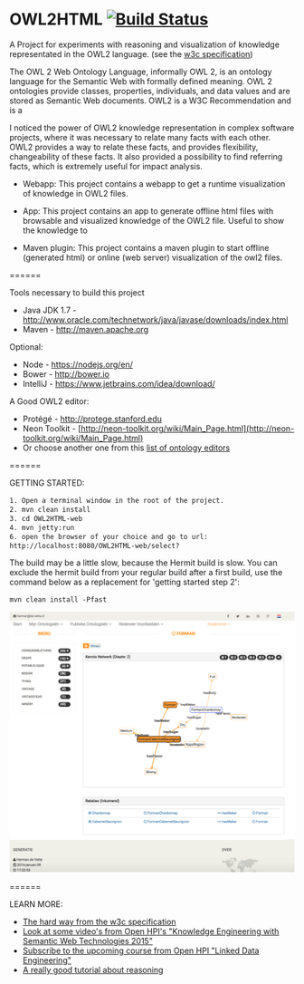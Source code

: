 OWL2HTML [![Build Status](https://travis-ci.org/devette/experiments.svg?branch=master)](https://travis-ci.org/devette/experiments)
=======

A Project for experiments with reasoning and visualization of knowledge representated in the OWL2 language. (see the [w3c specification](http://www.w3.org/TR/owl2-syntax/))

The OWL 2 Web Ontology Language, informally OWL 2, is an ontology language for the Semantic Web with formally defined meaning.
OWL 2 ontologies provide classes, properties, individuals, and data values and are stored as Semantic Web documents.
OWL2 is a W3C Recommendation and is a

I noticed the power of OWL2 knowledge representation in complex software projects, where it was necessary to relate many facts with each other.
OWL2 provides a way to relate these facts, and provides flexibility, changeability of these facts. It also provided a possibility to find referring facts,
which is extremely useful for impact analysis.

- Webapp:
This project contains a webapp to get a runtime visualization of knowledge in OWL2 files.

- App:
This project contains an app to generate offline html files with browsable and visualized knowledge of the OWL2 file. Useful to show the knowledge to

- Maven plugin:
This project contains a maven plugin to start offline (generated html) or online (web server) visualization of the owl2 files.

======

Tools necessary to build this project

- Java JDK 1.7 - http://www.oracle.com/technetwork/java/javase/downloads/index.html
- Maven - http://maven.apache.org

Optional:
- Node - https://nodejs.org/en/
- Bower - http://bower.io
- IntelliJ - https://www.jetbrains.com/idea/download/

A Good OWL2 editor:
- Protégé - http://protege.stanford.edu
- Neon Toolkit - [http://neon-toolkit.org/wiki/Main_Page.html](http://neon-toolkit.org/wiki/Main_Page.html)
- Or choose another one from this [list of ontology editors](http://www.w3.org/wiki/Ontology_editors)

======

GETTING STARTED:

    1. Open a terminal window in the root of the project.
    2. mvn clean install
    3. cd OWL2HTML-web
    4. mvn jetty:run
    6. open the browser of your choice and go to url: http://localhost:8080/OWL2HTML-web/select?


The build may be a little slow, because the Hermit build is slow. You can exclude the hermit build from your regular build
after a first build, use the command below as a replacement for 'getting started step 2':

    mvn clean install -Pfast

![Screenshot](github-screenshot.png "A sample screenshot of the wine ontology")

======

LEARN MORE:
- [The hard way from the w3c specification](http://www.w3.org/TR/owl2-syntax/)
- [Look at some video's from Open HPI's "Knowledge Engineering with Semantic Web Technologies 2015"](https://open.hpi.de/courses/semanticweb2015)
- [Subscribe to the upcoming course from Open HPI "Linked Data Engineering"](https://open.hpi.de/courses/semanticweb2016)
- [A really good tutorial about reasoning](http://dior.ics.muni.cz/%7Emakub/owl/#java)